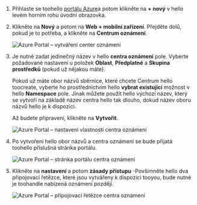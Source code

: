 

1. Přihlaste se toohello [portálu Azure](https://portal.azure.com)a potom klikněte na **+ nový** v hello levém horním rohu úvodní obrazovka.
2. Klikněte na **Nový** a potom na **Web + mobilní zařízení**. Přejděte dolů, pokud je to potřeba, a klikněte na **Centrum oznámení**.
   
      ![Azure Portal – vytváření center oznámení](./media/notification-hubs-portal-create-new-hub/notification-hubs-azure-portal-create.png)
      
3. Je nutné zadat jedinečný název v hello **centra oznámení** pole. Vyberte požadované nastavení u položek **Oblast**, **Předplatné** a **Skupina prostředků** (pokud už nějakou máte). 
   
    Pokud už máte obor názvů sběrnice, které chcete Centrum hello toocreate, vyberte ho prostřednictvím hello **vybrat existující** možnost v hello **Namespace** pole.  Jinak můžete použít hello výchozí název, který se vytvoří na základě název centra hello tak dlouho, dokud název oboru názvů hello je k dispozici. 
   
    Až budete připravení, klikněte na **Vytvořit**.
   
      ![Azure Portal – nastavení vlastností centra oznámení](./media/notification-hubs-portal-create-new-hub/notification-hubs-azure-portal-settings.png)
4. Po vytvoření hello obor názvů a centra oznámení se bude přijatá toohello příslušná stránka portálu. 
   
      ![Azure Portal – stránka portálu centra oznámení](./media/notification-hubs-portal-create-new-hub/notification-hubs-azure-portal-page.png)
5. Klikněte na **nastavení** a potom **zásady přístupu** -Povšimněte hello dva připojovací řetězce, které jsou vytvářeny k dispozici tooyou, bude nutné je toohandle nabízená oznámení později.
   
      ![Azure Portal – připojovací řetězce centra oznámení](./media/notification-hubs-portal-create-new-hub/notification-hubs-connection-strings-portal.png)

